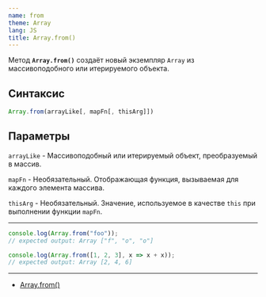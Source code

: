 ```yaml
---
name: from
theme: Array
lang: JS
title: Array.from()
---
```


Метод **`Array.from()`** создаёт новый экземпляр `Array` из массивоподобного или итерируемого объекта.

## Синтаксис

```js
Array.from(arrayLike[, mapFn[, thisArg]])
```

## Параметры

`arrayLike` - Массивоподобный или итерируемый объект, преобразуемый в массив.

`mapFn` - Необязательный. Отображающая функция, вызываемая для каждого элемента массива.

`thisArg` - Необязательный. Значение, используемое в качестве `this` при выполнении функции `mapFn`.

---

```js
console.log(Array.from("foo"));
// expected output: Array ["f", "o", "o"]

console.log(Array.from([1, 2, 3], x => x + x));
// expected output: Array [2, 4, 6]
```

---

- [Array.from()](https://developer.mozilla.org/ru/docs/Web/JavaScript/Reference/Global_Objects/Array/from)
